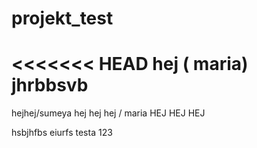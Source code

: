 # projekt_test
<<<<<<< HEAD
hej ( maria)
jhrbbsvb
=======
hejhej/sumeya
hej hej hej / maria
HEJ HEJ HEJ

hsbjhfbs
eiurfs
testa
123